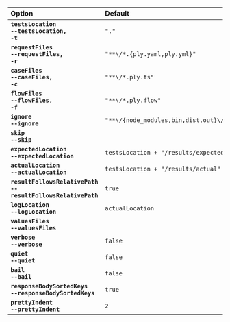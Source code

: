 
| Option | Default |
| :----- | :------ |
| **<code>testsLocation</code>**<br>**<code>--testsLocation, -t</code>** | `"."` | Tests base directory. Ply finds requests/cases/flows under here.
| **<code>requestFiles</code>**<br>**<code>--requestFiles, -r</code>** | `"**\/*.{ply.yaml,ply.yml}"` | Request files glob pattern, relative to testsLocation.
| **<code>caseFiles</code>**<br>**<code>--caseFiles, -c</code>** | `"**\/*.ply.ts"` | Case files glob pattern, relative to testsLocation.
| **<code>flowFiles</code>**<br>**<code>--flowFiles, -f</code>** | `"**\/*.ply.flow"` | Flow files glob pattern, relative to testsLocation.
| **<code>ignore</code>**<br>**<code>--ignore</code>** | `"**\/{node_modules,bin,dist,out}\/**"` | File pattern to ignore, relative to testsLocation. Ignored files are not even parsed by Ply.
| **<code>skip</code>**<br>**<code>--skip</code>** | | File pattern for requests/cases/flows that are loaded but shouldn't be directly executed. The use case for 'skip' is requests that are only meant to be run programmatically from within cases.
| **<code>expectedLocation</code>**<br>**<code>--expectedLocation</code>** | `testsLocation + "/results/expected"` | Base directory containing expected result files.
| **<code>actualLocation</code>**<br>**<code>--actualLocation</code>** | `testsLocation + "/results/actual"` | Base directory containing actual result files.
| **<code>resultFollowsRelativePath</code>**<br>**<code>--resultFollowsRelativePath</code>** | `true` | Result files live under a similar subpath as request/case files (eg: expected result relative to 'expectedLocation' is the same as request/case file relative to 'testsLocation'). Otherwise results directory structure is flat.
| **<code>logLocation</code>**<br>**<code>--logLocation</code>** | `actualLocation` | Base directory for per-suite log files.
| **<code>valuesFiles</code>**<br>**<code>--valuesFiles</code>** | | JSON files containing Ply values. Array in plyconfig, one comma-separated argument on the command line.
| **<code>verbose</code>**<br>**<code>--verbose</code>** | `false` | Display debug/verbose logging output. Takes precedence over 'quiet' if both are true.
| **<code>quiet</code>**<br>**<code>--quiet</code>** | `false` | The opposite of 'verbose'. Only error/status output is logged.
| **<code>bail</code>**<br>**<code>--bail</code>** | `false` | Stop execution on first failure.
| **<code>responseBodySortedKeys</code>**<br>**<code>--responseBodySortedKeys</code>** | `true` | Predictable ordering of response body JSON property keys in result files. Usually needed for verification.
| **<code>prettyIndent</code>**<br>**<code>--prettyIndent</code>** | `2` | JSON format indenting for response body content in result files.
